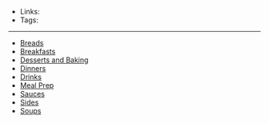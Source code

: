 - Links:
- Tags: 

---

- [Breads](Breads.md)
- [Breakfasts](Breakfasts.md)
- [Desserts and Baking](Desserts%20and%20Baking.md)
- [Dinners](Dinners.md)
- [Drinks](Drinks.md)
- [Meal Prep](Meal%20Prep.md)
- [Sauces](Sauces.md)
- [Sides](Sides.md)
- [Soups](Soups.md)
